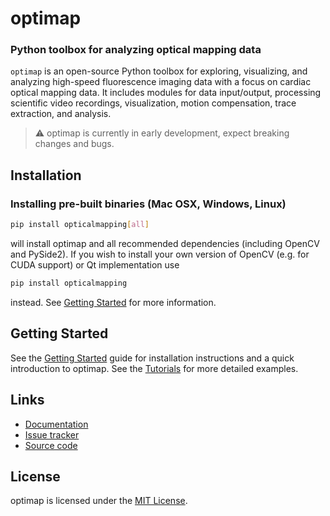 # optimap

### Python toolbox for analyzing optical mapping data

``optimap`` is an open-source Python toolbox for exploring, visualizing, and analyzing high-speed fluorescence imaging data with a focus on cardiac optical mapping data. It includes modules for data input/output, processing scientific video recordings, visualization, motion compensation, trace extraction, and analysis.

> ⚠️ optimap is currently in early development, expect breaking changes and bugs.

## Installation
### Installing pre-built binaries (Mac OSX, Windows, Linux)

```bash
pip install opticalmapping[all]
```

will install optimap and all recommended dependencies (including OpenCV and PySide2). If you wish to install your own version of OpenCV (e.g. for CUDA support) or Qt implementation use

```bash
pip install opticalmapping
```

instead. See [Getting Started](https://optimap.readthedocs.io/en/latest/getting_started.html) for more information.

## Getting Started
See the [Getting Started](https://optimap.readthedocs.io/en/latest/getting_started.html) guide for installation instructions and a quick introduction to optimap. See the [Tutorials](https://optimap.readthedocs.io/en/latest/tutorials.html) for more detailed examples.

## Links

* [Documentation](https://optimap.readthedocs.io)
* [Issue tracker](https://github.com/cardiacvision/optimap/issues)
* [Source code](https://github.com/cardiacvision/optimap)

## License

optimap is licensed under the [MIT License](https://github.com/cardiacvision/optimap/blob/main/LICENSE.md).